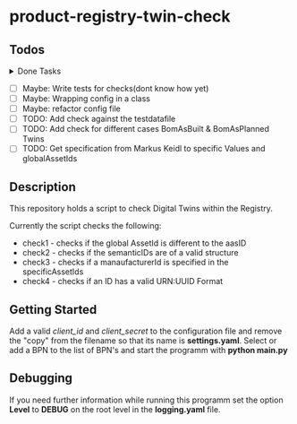 # product-registry-twin-check

## Todos

<details>
  <summary>Done Tasks</summary>

* [x] CRITICAL SOLVE GLOBALS ISSUE ==> initialize only once if inctance exists?
* [x] ✅ Add functionality to force reload
* [x] ✅ Refactor code into Classes and restructure programm
* [x] ✅ Add functionality fo Multiple BPN's
* [x] ✅ draw Statusbar
* [x] ✅ Proxy settings variable
* [x] ✅ Documentation
* [x] ✅ Refactor getTwinsByBPN force reload strategy (a pickl per bpn => abstraction a lot easier)
* [x] add list of valid semanticIds into the configuration
* [x] Refactor Checks and Checkclass
* [x] manufactureId Logic is not tested correctly
* [x] Add more information to resultset to identify an object

</details>

* [ ] Maybe: Write tests for checks(dont know how yet)
* [ ] Maybe: Wrapping config in a class
* [ ] Maybe: refactor config file
* [ ] TODO: Add check against the testdatafile
* [ ] TODO: Add check for different cases BomAsBuilt & BomAsPlanned Twins
* [ ] TODO: Get specification from Markus Keidl to specific Values and globalAssetIds

## Description

This repository holds a script to check Digital Twins within the Registry.

Currently the script checks the following:

* check1 - checks if the global AssetId is different to the aasID
* check2 - checks if the semanticIDs are of a valid structure
* check3 - checks if a manaufacturerId is specified in the specificAssetIds
* check4 - checks if an ID has a valid URN:UUID Format

## Getting Started

Add a valid *client_id* and *client_secret* to the configuration file and remove the "copy" from the filename so that its name is **settings.yaml**.
Select or add a BPN to the list of BPN's and start the programm with **python main.py**

## Debugging

If you need further information while running this programm set the option **Level** to **DEBUG** on the root level in the **logging.yaml** file.

